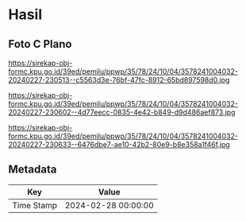# Hasil

## Foto C Plano

https://sirekap-obj-formc.kpu.go.id/39ed/pemilu/ppwp/35/78/24/10/04/3578241004032-20240227-230513--c5563d3e-76bf-47fc-8912-65bd897598d0.jpg

https://sirekap-obj-formc.kpu.go.id/39ed/pemilu/ppwp/35/78/24/10/04/3578241004032-20240227-230602--4d77eecc-0835-4e42-b849-d9d486aef873.jpg

https://sirekap-obj-formc.kpu.go.id/39ed/pemilu/ppwp/35/78/24/10/04/3578241004032-20240227-230633--6476dbe7-ae10-42b2-80e9-b8e358a1f46f.jpg


## Metadata

| Key        | Value               |
| ---------- | ------------------- |
| Time Stamp | 2024-02-28 00:00:00 |



